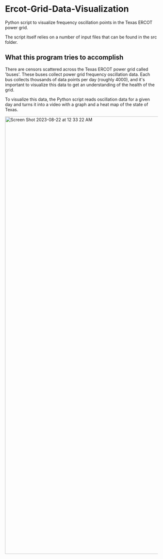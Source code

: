 # Ercot-Grid-Data-Visualization
Python script to visualize frequency oscillation points in the Texas ERCOT power grid.

The script itself relies on a number of input files that can be found in the src folder.

<h2> What this program tries to accomplish </h2>
  There are censors scattered across the Texas ERCOT power grid called 'buses'. These buses collect power grid frequency oscillation data.
  Each bus collects thousands of data points per day (roughly 4000), and it's important to visualize this data to get an understanding
  of the health of the grid. 

  To visualize this data, the Python script reads oscillation data for a given day and turns it into a video with a graph and a heat map
  of the state of Texas. 
  

<img width="1440" alt="Screen Shot 2023-08-22 at 12 33 22 AM" src="https://github.com/devTy33/Screen Shot 2023-08-22 at 12.37.48 AM.png">


